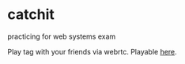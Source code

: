 # catchit
practicing for web systems exam

Play tag with your friends via webrtc. Playable [here](https://schneemelcher.com/catchit/).

